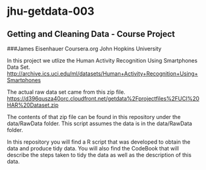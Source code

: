 jhu-getdata-003
===============

## Getting and Cleaning Data - Course Project
###James Eisenhauer
Coursera.org  John Hopkins University

In this project we utlize the Human Activity Recognition Using Smartphones Data Set.
http://archive.ics.uci.edu/ml/datasets/Human+Activity+Recognition+Using+Smartphones

The actual raw data set came from this zip file.
https://d396qusza40orc.cloudfront.net/getdata%2Fprojectfiles%2FUCI%20HAR%20Dataset.zip

The contents of that zip file can be found in this repository under the data/RawData folder.
This script assumes the data is in the data/RawData folder.

In this repository you will find a R script that was developed to obtain the data and produce tidy data.
You will also find the CodeBook that will describe the steps taken to tidy the data as well as the description of this data.

